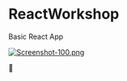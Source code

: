 # ReactWorkshop

Basic React App 

[![Screenshot-100.png](https://i.postimg.cc/857nB6Wc/Screenshot-100.png)](https://postimg.cc/62N0BTMx)

:pig:
